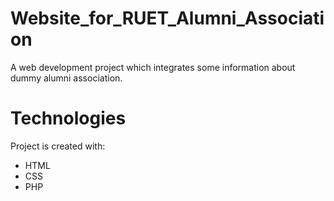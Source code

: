 # Website_for_RUET_Alumni_Association
A web development project which integrates some information about dummy alumni association.
# Technologies
Project is created with:
* HTML
* CSS
* PHP
